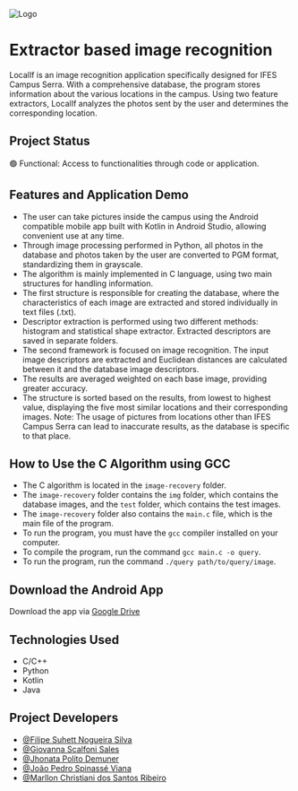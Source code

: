 ![Logo](https://cdn.discordapp.com/attachments/969635641170219099/1122691804790276207/image.png)

# Extractor based image recognition

LocalIf ​​is an image recognition application specifically designed for IFES Campus Serra. With a comprehensive database, the program stores information about the various locations in the campus. Using two feature extractors, LocalIf ​​analyzes the photos sent by the user and determines the corresponding location.

## Project Status

🟢 Functional: Access to functionalities through code or application.

## Features and Application Demo

- The user can take pictures inside the campus using the Android compatible mobile app built with Kotlin in Android Studio, allowing convenient use at any time.
- Through image processing performed in Python, all photos in the database and photos taken by the user are converted to PGM format, standardizing them in grayscale.
- The algorithm is mainly implemented in C language, using two main structures for handling information.
- The first structure is responsible for creating the database, where the characteristics of each image are extracted and stored individually in text files (.txt).
- Descriptor extraction is performed using two different methods: histogram and statistical shape extractor. Extracted descriptors are saved in separate folders.
- The second framework is focused on image recognition. The input image descriptors are extracted and Euclidean distances are calculated between it and the database image descriptors.
- The results are averaged weighted on each base image, providing greater accuracy.
- The structure is sorted based on the results, from lowest to highest value, displaying the five most similar locations and their corresponding images.
  Note: The usage of pictures from locations other than IFES Campus Serra can lead to inaccurate results, as the database is specific to that place.

## How to Use the C Algorithm using GCC

- The C algorithm is located in the `image-recovery` folder.
- The `image-recovery` folder contains the `img` folder, which contains the database images, and the `test` folder, which contains the test images.
- The `image-recovery` folder also contains the `main.c` file, which is the main file of the program.
- To run the program, you must have the `gcc` compiler installed on your computer.
- To compile the program, run the command `gcc main.c -o query`.
- To run the program, run the command `./query path/to/query/image`.

## Download the Android App

Download the app via [Google Drive](https://drive.google.com/file/d/1F_ip5eVP2huJprgRNnysRlwoz8d12-34/view?usp=sharing)

## Technologies Used

- C/C++
- Python
- Kotlin
- Java

## Project Developers

- [@Filipe Suhett Nogueira Silva](https://github.com/filipesuhett)
- [@Giovanna Scalfoni Sales](#)
- [@Jhonata Polito Demuner](https://github.com/jhonataplt)
- [@João Pedro Spinassé Viana](https://github.com/JP-76)
- [@Marllon Christiani dos Santos Ribeiro](https://github.com/Toiste)